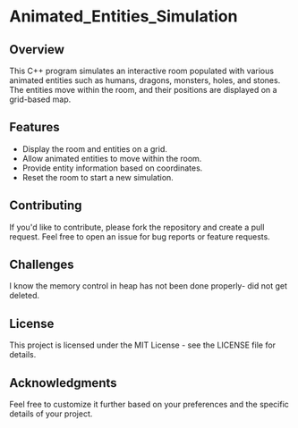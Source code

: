 # Animated_Entities_Simulation
## Overview

This C++ program simulates an interactive room populated with various animated entities such as humans, dragons, monsters, holes, and stones. The entities move within the room, and their positions are displayed on a grid-based map.

## Features
- Display the room and entities on a grid.
- Allow animated entities to move within the room.
- Provide entity information based on coordinates.
- Reset the room to start a new simulation.

## Contributing
If you'd like to contribute, please fork the repository and create a pull request. Feel free to open an issue for bug reports or feature requests.

## Challenges
I know the memory control in heap has not been done properly- did not get deleted.

## License
This project is licensed under the MIT License - see the LICENSE file for details.

## Acknowledgments
Feel free to customize it further based on your preferences and the specific details of your project.
